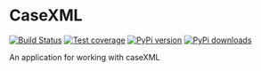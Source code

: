 CaseXML
=======

[![Build Status](https://travis-ci.org/dimagi/casexml.png)](https://travis-ci.org/dimagi/casexml)
[![Test coverage](https://coveralls.io/repos/dimagi/casexml/badge.png?branch=master)](https://coveralls.io/r/dimagi/casexml)
[![PyPi version](https://pypip.in/v/casexml/badge.png)](https://pypi.python.org/pypi/casexml)
[![PyPi downloads](https://pypip.in/d/casexml/badge.png)](https://pypi.python.org/pypi/casexml)

An application for working with caseXML
